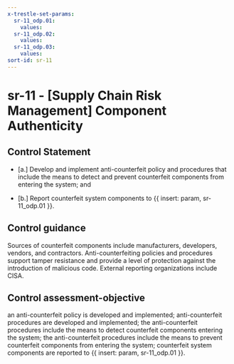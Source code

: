 ```yaml
---
x-trestle-set-params:
  sr-11_odp.01:
    values:
  sr-11_odp.02:
    values:
  sr-11_odp.03:
    values:
sort-id: sr-11
---
```


# sr-11 - \[Supply Chain Risk Management\] Component Authenticity

## Control Statement

- \[a.\] Develop and implement anti-counterfeit policy and procedures that include the means to detect and prevent counterfeit components from entering the system; and

- \[b.\] Report counterfeit system components to {{ insert: param, sr-11_odp.01 }}.

## Control guidance

Sources of counterfeit components include manufacturers, developers, vendors, and contractors. Anti-counterfeiting policies and procedures support tamper resistance and provide a level of protection against the introduction of malicious code. External reporting organizations include CISA.

## Control assessment-objective

an anti-counterfeit policy is developed and implemented;
anti-counterfeit procedures are developed and implemented;
the anti-counterfeit procedures include the means to detect counterfeit components entering the system;
the anti-counterfeit procedures include the means to prevent counterfeit components from entering the system;
counterfeit system components are reported to {{ insert: param, sr-11_odp.01 }}.
